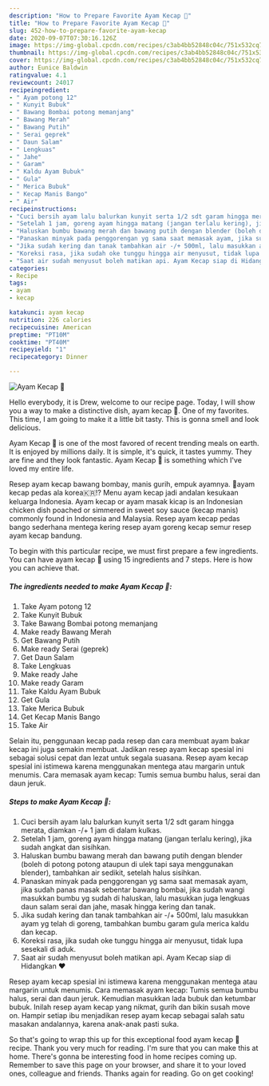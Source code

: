 ```yaml
---
description: "How to Prepare Favorite Ayam Kecap 🐓"
title: "How to Prepare Favorite Ayam Kecap 🐓"
slug: 452-how-to-prepare-favorite-ayam-kecap
date: 2020-09-07T07:30:16.126Z
image: https://img-global.cpcdn.com/recipes/c3ab4bb52848c04c/751x532cq70/ayam-kecap-🐓-foto-resep-utama.jpg
thumbnail: https://img-global.cpcdn.com/recipes/c3ab4bb52848c04c/751x532cq70/ayam-kecap-🐓-foto-resep-utama.jpg
cover: https://img-global.cpcdn.com/recipes/c3ab4bb52848c04c/751x532cq70/ayam-kecap-🐓-foto-resep-utama.jpg
author: Eunice Baldwin
ratingvalue: 4.1
reviewcount: 24017
recipeingredient:
- " Ayam potong 12"
- " Kunyit Bubuk"
- " Bawang Bombai potong memanjang"
- " Bawang Merah"
- " Bawang Putih"
- " Serai geprek"
- " Daun Salam"
- " Lengkuas"
- " Jahe"
- " Garam"
- " Kaldu Ayam Bubuk"
- " Gula"
- " Merica Bubuk"
- " Kecap Manis Bango"
- " Air"
recipeinstructions:
- "Cuci bersih ayam lalu balurkan kunyit serta 1/2 sdt garam hingga merata, diamkan -/+ 1 jam di dalam kulkas."
- "Setelah 1 jam, goreng ayam hingga matang (jangan terlalu kering), jika sudah angkat dan sisihkan."
- "Haluskan bumbu bawang merah dan bawang putih dengan blender (boleh di potong potong ataupun di ulek tapi saya menggunakan blender), tambahkan air sedikit, setelah halus sisihkan."
- "Panaskan minyak pada penggorengan yg sama saat memasak ayam, jika sudah panas masak sebentar bawang bombai, jika sudah wangi masukkan bumbu yg sudah di haluskan, lalu masukkan juga lengkuas daun salam serai dan jahe, masak hingga kering dan tanak."
- "Jika sudah kering dan tanak tambahkan air -/+ 500ml, lalu masukkan ayam yg telah di goreng, tambahkan bumbu garam gula merica kaldu dan kecap."
- "Koreksi rasa, jika sudah oke tunggu hingga air menyusut, tidak lupa sesekali di aduk."
- "Saat air sudah menyusut boleh matikan api. Ayam Kecap siap di Hidangkan ❤"
categories:
- Recipe
tags:
- ayam
- kecap

katakunci: ayam kecap 
nutrition: 226 calories
recipecuisine: American
preptime: "PT10M"
cooktime: "PT40M"
recipeyield: "1"
recipecategory: Dinner

---
```



![Ayam Kecap 🐓](https://img-global.cpcdn.com/recipes/c3ab4bb52848c04c/751x532cq70/ayam-kecap-🐓-foto-resep-utama.jpg)

Hello everybody, it is Drew, welcome to our recipe page. Today, I will show you a way to make a distinctive dish, ayam kecap 🐓. One of my favorites. This time, I am going to make it a little bit tasty. This is gonna smell and look delicious.

Ayam Kecap 🐓 is one of the most favored of recent trending meals on earth. It is enjoyed by millions daily. It is simple, it's quick, it tastes yummy. They are fine and they look fantastic. Ayam Kecap 🐓 is something which I've loved my entire life.

Resep ayam kecap bawang bombay, manis gurih, empuk ayamnya. 🐓ayam kecap pedas ala korea🇰🇷!? Menu ayam kecap jadi andalan kesukaan keluarga Indonesia. Ayam kecap or ayam masak kicap is an Indonesian chicken dish poached or simmered in sweet soy sauce (kecap manis) commonly found in Indonesia and Malaysia. Resep ayam kecap pedas bango sederhana mentega kering resep ayam goreng kecap semur resep ayam kecap bandung.


To begin with this particular recipe, we must first prepare a few ingredients. You can have ayam kecap 🐓 using 15 ingredients and 7 steps. Here is how you can achieve that.

<!--inarticleads1-->

##### The ingredients needed to make Ayam Kecap 🐓:

1. Take  Ayam potong 12
1. Take  Kunyit Bubuk
1. Take  Bawang Bombai potong memanjang
1. Make ready  Bawang Merah
1. Get  Bawang Putih
1. Make ready  Serai (geprek)
1. Get  Daun Salam
1. Take  Lengkuas
1. Make ready  Jahe
1. Make ready  Garam
1. Take  Kaldu Ayam Bubuk
1. Get  Gula
1. Take  Merica Bubuk
1. Get  Kecap Manis Bango
1. Take  Air


Selain itu, penggunaan kecap pada resep dan cara membuat ayam bakar kecap ini juga semakin membuat. Jadikan resep ayam kecap spesial ini sebagai solusi cepat dan lezat untuk segala suasana. Resep ayam kecap spesial ini istimewa karena menggunakan mentega atau margarin untuk menumis. Cara memasak ayam kecap: Tumis semua bumbu halus, serai dan daun jeruk. 

<!--inarticleads2-->

##### Steps to make Ayam Kecap 🐓:

1. Cuci bersih ayam lalu balurkan kunyit serta 1/2 sdt garam hingga merata, diamkan -/+ 1 jam di dalam kulkas.
1. Setelah 1 jam, goreng ayam hingga matang (jangan terlalu kering), jika sudah angkat dan sisihkan.
1. Haluskan bumbu bawang merah dan bawang putih dengan blender (boleh di potong potong ataupun di ulek tapi saya menggunakan blender), tambahkan air sedikit, setelah halus sisihkan.
1. Panaskan minyak pada penggorengan yg sama saat memasak ayam, jika sudah panas masak sebentar bawang bombai, jika sudah wangi masukkan bumbu yg sudah di haluskan, lalu masukkan juga lengkuas daun salam serai dan jahe, masak hingga kering dan tanak.
1. Jika sudah kering dan tanak tambahkan air -/+ 500ml, lalu masukkan ayam yg telah di goreng, tambahkan bumbu garam gula merica kaldu dan kecap.
1. Koreksi rasa, jika sudah oke tunggu hingga air menyusut, tidak lupa sesekali di aduk.
1. Saat air sudah menyusut boleh matikan api. Ayam Kecap siap di Hidangkan ❤


Resep ayam kecap spesial ini istimewa karena menggunakan mentega atau margarin untuk menumis. Cara memasak ayam kecap: Tumis semua bumbu halus, serai dan daun jeruk. Kemudian masukkan lada bubuk dan ketumbar bubuk. Inilah resep ayam kecap yang nikmat, gurih dan bikin susah move on. Hampir setiap ibu menjadikan resep ayam kecap sebagai salah satu masakan andalannya, karena anak-anak pasti suka. 

So that's going to wrap this up for this exceptional food ayam kecap 🐓 recipe. Thank you very much for reading. I'm sure that you can make this at home. There's gonna be interesting food in home recipes coming up. Remember to save this page on your browser, and share it to your loved ones, colleague and friends. Thanks again for reading. Go on get cooking!

